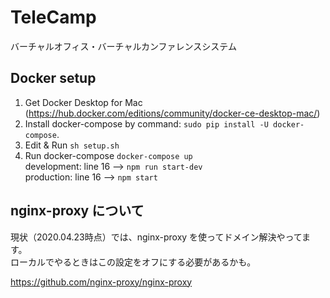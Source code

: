 # TeleCamp

バーチャルオフィス・バーチャルカンファレンスシステム

## Docker setup

1. Get Docker Desktop for Mac (https://hub.docker.com/editions/community/docker-ce-desktop-mac/)
2. Install docker-compose by command: `sudo pip install -U docker-compose`.
3. Edit & Run `sh setup.sh`
4. Run docker-compose `docker-compose up`  
   development: line 16 --> `npm run start-dev`  
   production:  line 16 --> `npm start`


## nginx-proxy について

現状（2020.04.23時点）では、nginx-proxy を使ってドメイン解決やってます。  
ローカルでやるときはこの設定をオフにする必要があるかも。

https://github.com/nginx-proxy/nginx-proxy
